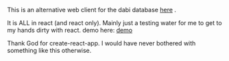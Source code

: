 This is an alternative web client for the dabi database [here](https://github.com/dshomoye/database-dabi) .

It is ALL in react (and react only). Mainly just a testing water for me to get to my hands dirty with react.
demo here: [demo](http://dabi-react.surge.sh)

Thank God for create-react-app. I would have never bothered with something like this otherwise. 